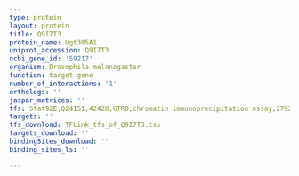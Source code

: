 ```yaml
---
type: protein
layout: protein
title: Q9I7T3
protein_name: Ugt305A1
uniprot_accession: Q9I7T3
ncbi_gene_id: '59217'
organism: Drosophila melanogaster
function: target gene
number_of_interactions: '1'
orthologs: ''
jaspar_matrices: ''
tfs: Stat92E,Q24151,42428,GTRD,chromatin immunoprecipitation assay,27924024%5Buid%5D,No
targets: ''
tfs_download: TFLink_tfs_of_Q9I7T3.tsv
targets_download: ''
bindingSites_download: ''
binding_sites_ls: ''

---
```

